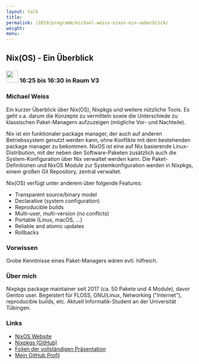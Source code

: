 ```yaml
---
layout: talk
title:
permalink: /2019/programm/michael-weiss-nixos-ein-ueberblick/
weight:
menu:
---
```

## Nix(OS) - Ein Überblick

### <img height = "32" src="../../../images/lightning.svg"> 16:25 bis 16:30 in Raum V3

### Michael Weiss

Ein kurzer Überblick über Nix(OS), Nixpkgs und weitere nützliche Tools. Es geht v.a. darum die Konzepte zu vermitteln sowie die Unterschiede zu klassischen Paket-Managern aufzuzeigen (mögliche Vor- und Nachteile).

Nix ist ein funktionaler package manager, der auch auf anderen Betriebssystem genutzt werden kann, ohne Konflikte mit dem bestehenden package manager zu bekommen. NixOS ist eine auf Nix basierende Linux-Distribution, mit der neben den Software-Paketen zusätzlich auch die System-Konfiguration über Nix verwaltet werden kann. Die Paket-Definitionen und NixOS Module zur Systemkonfiguration werden in Nixpkgs, einem großen Git Repository, zentral verwaltet.

Nix(OS) verfügt unter anderem über folgende Features:  
- Transparent source/binary model  
- Declarative (system configuration)
- Reproducible builds  
- Multi-user, multi-version (no conflicts)
- Portable (Linux, macOS, ...)
- Reliable and atomic updates  
- Rollbacks

### Vorwissen

Grobe Kenntnisse eines Paket-Managers wären evtl. hilfreich.

### Über mich

Nixpkgs package maintainer seit 2017 (ca. 50 Pakete und 4 Module), davor Gentoo user. Begeistert für FLOSS, GNU/Linux, Networking ("Internet"), reproducible builds, etc. Aktuell Informatik-Student an der Universität Tübingen.

### Links

- <a href="https://nixos.org/" target="_blank">NixOS Website</a>
- <a href="https://github.com/NixOS/nixpkgs/" target="_blank">Nixpkgs (GitHub)</a>
- <a href="https://primeos.github.io/nixos-slides/" target="_blank">Folien der vollständigen Präsentation</a>
- <a href="https://github.com/primeos" target="_blank">Mein GitHub Profil</a>